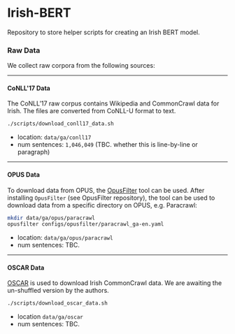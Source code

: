 # Irish-BERT
Repository to store helper scripts for creating an Irish BERT model.


### Raw Data
We collect raw corpora from the following sources:

---
#### CoNLL'17 Data
The CoNLL’17 raw corpus contains Wikipedia and CommonCrawl data for Irish. The files are converted from CoNLL-U format to text.

```bash
./scripts/download_conll17_data.sh
```
- location: `data/ga/conll17`
- num sentences: `1,046,049` (TBC. whether this is line-by-line or paragraph)
---

#### OPUS Data

To download data from OPUS, the [OpusFilter](https://github.com/Helsinki-NLP/OpusFilter) tool can be used. After installing `OpusFilter` (see OpusFilter repository), the tool can be used to download data from a specific directory on OPUS, e.g. Paracrawl:

```bash
mkdir data/ga/opus/paracrawl
opusfilter configs/opusfilter/paracrawl_ga-en.yaml
```
- location: `data/ga/opus/paracrawl`
- num sentences: TBC.
---

#### OSCAR Data
[OSCAR](https://oscar-corpus.com/) is used to download Irish CommonCrawl data. We are awaiting the un-shuffled version by the authors.
```bash
./scripts/download_oscar_data.sh
```
- location `data/ga/oscar`
- num sentences: TBC.
